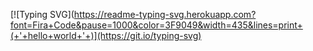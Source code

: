 [![Typing SVG](https://readme-typing-svg.herokuapp.com?font=Fira+Code&pause=1000&color=3F9049&width=435&lines=print+(+'+hello+world+'+)](https://git.io/typing-svg)

